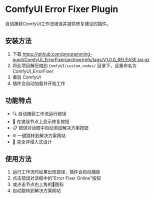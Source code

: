 # ComfyUI Error Fixer Plugin

自动捕获ComfyUI工作流错误并提供修复建议的插件。

## 安装方法
1. 下载 https://github.com/programming-pupil/ComfyUI_ErrorFixer/archive/refs/tags/V1.0.0_RELEASE.tar.gz
1. 将此项目解压缩到 `ComfyUI/custom_nodes/` 目录下，且重命名为 ComfyUI_ErrorFixer
2. 重启 ComfyUI
3. 插件会自动加载并开始工作

## 功能特点

- 🔍 自动捕获工作流运行错误
- 🔧 在错误节点上显示修复按钮
- 📋 错误对话框中自动添加解决方案按钮
- 🌐 一键跳转到解决方案网站
- 🔄 完全非侵入式设计

## 使用方法

1. 运行工作流时如果出现错误，插件会自动捕获
2. 点击错误对话框中的"Error Fixer Online"按钮
3. 或点击节点右上角的🔧图标
4. 自动跳转到解决方案网站
